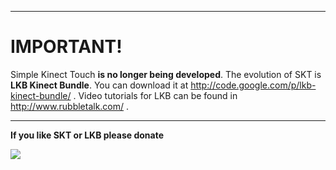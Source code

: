 
---

# IMPORTANT! #

Simple Kinect Touch **is no longer being developed**. The evolution of SKT is **LKB Kinect Bundle**. You can download it at http://code.google.com/p/lkb-kinect-bundle/ . Video tutorials for LKB can be found in http://www.rubbletalk.com/ .


---


**If you like SKT or LKB please donate**

[![](https://www.paypalobjects.com/en_US/i/btn/btn_donate_SM.gif)](https://www.paypal.com/cgi-bin/webscr?cmd=_s-xclick&hosted_button_id=CYE2EB778YD9J)

